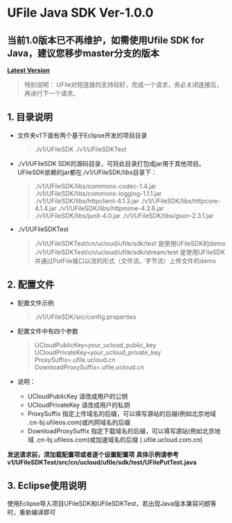 # UFile Java SDK Ver-1.0.0

## 当前1.0版本已不再维护，如需使用Ufile SDK for Java，建议您移步master分支的版本
**[Latest Version](https://github.com/ufilesdk-dev/ufile-javasdk)**

> 特别说明： UFile对短连接的支持较好，完成一个请求，务必关闭连接后，再进行下一个请求。

## 1. 目录说明

- 文件夹v1下面有两个基于Eclipse开发的项目目录
    > ./v1/UFileSDK
    > ./v1/UFileSDKTest

- ./v1/UFileSDK 
    SDK的源码目录，可将此目录打包成jar用于其他项目。
UFileSDK依赖的jar都在./v1/UFileSDK/libs目录下：
    > ./v1/UFileSDK/libs/commons-codec-1.4.jar 
    > ./v1/UFileSDK/libs/commons-logging-1.1.1.jar 
    > ./v1/UFileSDK/libs/httpclient-4.1.3.jar
    > ./v1/UFileSDK/libs/httpcore-4.1.4.jar
    > ./v1/UFileSDK/libs/httpmime-4.3.6.jar
    > ./v1/UFileSDK/libs/junit-4.0.jar
    > ./v1/UFileSDK/libs/gson-2.3.1.jar

- ./v1/UFileSDKTest 
    > ./v1/UFileSDKTest/cn/ucloud/ufile/sdk/test 
        是使用UFileSDK的demo
    > ./v1/UFileSDKTest/cn/ucloud/ufile/sdk/stream/test
        是使用UFileSDK并通过PutFile接口以流的形式（文件流、字节流）上传文件的demo
   

## 2. 配置文件
- 配置文件示例
    > ./v1/UFileSDK/src/config.properties

- 配置文件中有四个参数
    > UCloudPublicKey=your_ucloud_public_key
    > UCloudPrivateKey=your_ucloud_private_key
    > ProxySuffix=.ufile.ucloud.cn
    > DownloadProxySuffix=.ufile.ucloud.cn

- 说明：
    - UCloudPublicKey 请改成用户的公钥
    - UCloudPrivateKey 请改成用户的私钥
    - ProxySuffix 指定上传域名的后缀，可以填写源站的后缀(例如北京地域 .cn-bj.ufileos.com)或内网域名的后缀
    - DownloadProxySuffix 指定下载域名的后缀，可以填写源站(例如北京地域 .cn-bj.ufileos.com)或加速域名的后缀 (.ufile.ucloud.com.cn)

**发送请求前，须加载配置项或者逐个设置配置项**
**具体示例请参考v1/UFileSDKTest/src/cn/ucloud/ufile/sdk/test/UFilePutTest.java**

## 3. Eclipse使用说明
使用Eclipse导入项目UFileSDK和UFileSDKTest，若出现Java版本兼容问题等时，重新编译即可
